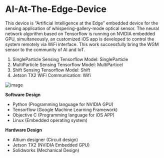 # AI-At-The-Edge-Device
 This device is “Artificial Intelligence at the Edge” embedded device for the sensing application of whispering-gallery-mode optical sensor. The neural network algorithm based on Tensorflow is running on NVIDIA embedded GPU, simultaneously, an customized iOS app is developed to control the system remotely via WiFi interface. This work successfully bring the WGM sensor to the community of AI and IoT. 
1. SingleParticle Sensing Tensorflow Model: SingleParticle
2. MultiParticle Sensing Tensorflow Model: MultiParticel 
3. Shift Sensing Tensorflow Model: Shift 
4. Jetson TX2 WiFi Communication: Wifi

![image](https://user-images.githubusercontent.com/44279169/47261234-34bd4b00-d490-11e8-8020-70f9ee8f7389.png)


**Software Design**

- Python (Programming language for NVIDIA GPU)
- Tensorflow (Google Machine Learning Framework)
- Objective C (Programming language for iOS APP)
- Linux (Embedded operating system)

**Hardware Design**

- Altium designer (Circuit design)
- Jetson TX2 (NVIDIA Embedded GPU)
- Solidworks (Mechanical Design)
